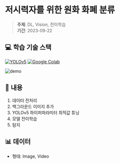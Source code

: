 # 저시력자를 위한 원화 화폐 분류

> **주제**: DL, Vision, 전이학습  
> **기간**: 2023-09-22

## 💻 학습 기술 스택

[![YOLOv5](https://img.shields.io/badge/YOLOv5-0FF?style=flat-square)](https://scikit-learn.org/) [![Google Colab](https://img.shields.io/badge/Google%20Colab-F9AB00?style=flat-square&logo=googlecolab&logoColor=white)](https://colab.research.google.com/)

![demo](https://github.com/NarciSource/Aivle--MiniProject-3/assets/26417221/785b5599-3e68-4837-bb4f-adfdc94f4a26)

## 📝 내용

1. 데이터 전처리
2. 백그라운드 이미지 추가
3. YOLOv5 하이퍼파라미터 최적값 튜닝
4. 모델 전이학습
5. 탐지

## 📊 데이터

-   형태: Image, Video
